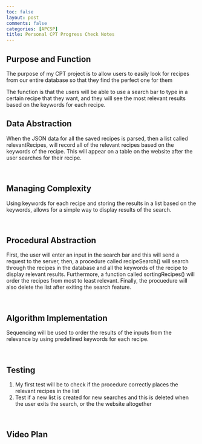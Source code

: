 ```yaml
---
toc: false
layout: post
comments: false
categories: [APCSP]
title: Personal CPT Progress Check Notes
---
```


## Purpose and Function
The purpose of my CPT project is to allow users to easily look for recipes from our entire database so that they find the perfect one for them

The function is that the users will be able to use a search bar to type in a certain recipe that they want, and they will see the most relevant results based on the keywords for each recipe.
&nbsp;
## Data Abstraction
When the JSON data for all the saved recipes is parsed, then a list called relevantRecipes, will record all of the relevant recipes based on the keywords of the recipe. This will appear on a table on the website after the user searches for their recipe.

&nbsp;
## Managing Complexity
Using keywords for each recipe and storing the results in a list based on the keywords, allows for a simple way to display results of the search.

&nbsp;
## Procedural Abstraction
First, the user will enter an input in the search bar and this will send a request to the server, then, a procedure called recipeSearch() will search through the recipes in the database and all the keywords of the recipe to display relevant results. Furthermore, a function called sortingRecipes() will order the recipes from most to least relevant. Finally, the procuedure will also delete the list after exiting the search feature.

&nbsp;
## Algorithm Implementation
Sequencing will be used to order the results of the inputs from the relevance by using predefined keywords for each recipe.

&nbsp;
## Testing
1. My first test will be to check if the procedure correctly places the relevant recipes in the list
2. Test if a new list is created for new searches and this is deleted when the user exits the search, or the the website altogether

&nbsp;
## Video Plan